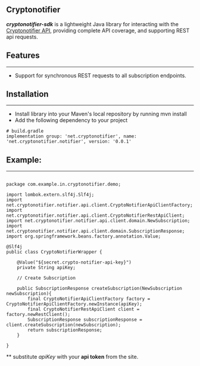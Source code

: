 Cryptonotifier
---

**_cryptonotifier-sdk_** is a lightweight Java library for interacting with the [Cryptonotifier API](https://www.cryptonotifier.net), providing complete API coverage, and supporting REST api requests.

Features
---
---

- Support for synchronous REST requests to all subscription endpoints.

Installation
---
---

- Install library into your Maven's local repository by running mvn install
- Add the following dependency to your project


```
# build.gradle
implementation group: 'net.cryptonotifier', name: 'net.cryptonotifier.notifier', version: '0.0.1'
```

Example: 
---
---



```

package com.example.in.cryptonotifier.demo;

import lombok.extern.slf4j.Slf4j;
import net.cryptonotifier.notifier.api.client.CryptoNotifierApiClientFactory;
import net.cryptonotifier.notifier.api.client.CryptoNotifierRestApiClient;
import net.cryptonotifier.notifier.api.client.domain.NewSubscription;
import net.cryptonotifier.notifier.api.client.domain.SubscriptionResponse;
import org.springframework.beans.factory.annotation.Value;

@Slf4j
public class CryptoNotifierWrapper {

    @Value("${secret.crypto-notifier-api-key}")
    private String apiKey;
    
    // Create Subscription 
    
    public SubscriptionResponse createSubscription(NewSubscription newSubscription){
        final CryptoNotifierApiClientFactory factory = CryptoNotifierApiClientFactory.newInstance(apiKey);
        final CryptoNotifierRestApiClient client = factory.newRestClient();
        SubscriptionResponse subscriptionResponse = client.createSubscription(newSubscription);
        return subscriptionResponse;
    }
    
}
```


** substitute _apiKey_ with your **api token** from the site.

